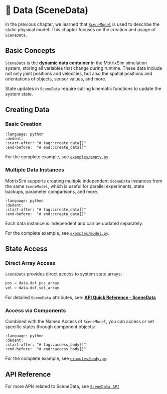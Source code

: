# 💾 Data (SceneData)

In the previous chapter, we learned that [`SceneModel`](scene_model.md) is used to describe the static physical model. This chapter focuses on the creation and usage of `SceneData`.

## Basic Concepts

`SceneData` is the **dynamic data container** in the MotrixSim simulation system, storing all variables that change during runtime. These data include not only joint positions and velocities, but also the spatial positions and orientations of objects, sensor values, and more.

State updates in `SceneData` require calling kinematic functions to update the system state.

## Creating Data

### Basic Creation

```{literalinclude} ../../../../../examples/empty.py
:language: python
:dedent:
:start-after: "# tag::create_data[]"
:end-before:  "# end::create_data[]"
```

For the complete example, see [`examples/empty.py`](../../../../../examples/empty.py).

### Multiple Data Instances

MotrixSim supports creating multiple independent `SceneData` instances from the same `SceneModel`, which is useful for parallel experiments, state backups, parameter comparisons, and more.

```{literalinclude} ../../../../../examples/model.py
:language: python
:dedent:
:start-after: "# tag::create_data[]"
:end-before:  "# end::create_data[]"
```

Each data instance is independent and can be updated separately.

For the complete example, see [`examples/model.py`](../../../../../examples/model.py).

## State Access

### Direct Array Access

`SceneData` provides direct access to system state arrays:

```python
pos = data.dof_pos_array
vel = data.dof_vel_array
```

For detailed `SceneData` attributes, see: [**API Quick Reference - SceneData**](../../api_reference/api_quick_reference.md#scenedata-state-data)

### Access via Components

Combined with the Named Access of `SceneModel`, you can access or set specific states through component objects:

```{literalinclude} ../../../../../examples/body.py
:language: python
:dedent:
:start-after: "# tag::access_body[]"
:end-before:  "# end::access_body[]"
```

For the complete example, see [`examples/body.py`](../../../../../examples/body.py).

## API Reference

For more APIs related to SceneData, see [`SceneData API`]

[`SceneData API`]: motrixsim.SceneData
